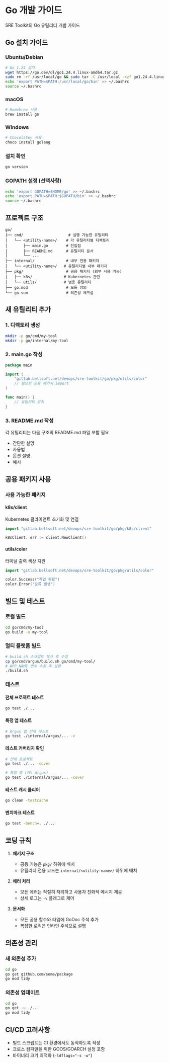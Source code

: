 # Go 개발 가이드
SRE Toolkit의 Go 유틸리티 개발 가이드



## Go 설치 가이드
### Ubuntu/Debian
```bash
# Go 1.24 설치
wget https://go.dev/dl/go1.24.4.linux-amd64.tar.gz
sudo rm -rf /usr/local/go && sudo tar -C /usr/local -xzf go1.24.4.linux-amd64.tar.gz
echo 'export PATH=$PATH:/usr/local/go/bin' >> ~/.bashrc
source ~/.bashrc
```

### macOS
```bash
# Homebrew 사용
brew install go
```

### Windows
```powershell
# Chocolatey 사용
choco install golang
```

### 설치 확인
```bash
go version
```

### GOPATH 설정 (선택사항)
```bash
echo 'export GOPATH=$HOME/go' >> ~/.bashrc
echo 'export PATH=$PATH:$GOPATH/bin' >> ~/.bashrc
source ~/.bashrc
```



## 프로젝트 구조
```
go/
├── cmd/                    # 실행 가능한 유틸리티
│   └── <utility-name>/    # 각 유틸리티별 디렉토리
│       ├── main.go        # 진입점
│       ├── README.md      # 유틸리티 문서
│       └── ...
├── internal/              # 내부 전용 패키지
│   └── <utility-name>/   # 유틸리티별 내부 패키지
├── pkg/                   # 공용 패키지 (외부 사용 가능)
│   ├── k8s/              # Kubernetes 관련
│   └── utils/            # 범용 유틸리티
├── go.mod                 # 모듈 정의
└── go.sum                 # 의존성 체크섬
```



## 새 유틸리티 추가
### 1. 디렉토리 생성
```bash
mkdir -p go/cmd/my-tool
mkdir -p go/internal/my-tool
```

### 2. main.go 작성
```go
package main

import (
    "gitlab.bellsoft.net/devops/sre-toolkit/go/pkg/utils/color"
    // 필요한 공용 패키지 import
)

func main() {
    // 유틸리티 로직
}
```

### 3. README.md 작성
각 유틸리티는 다음 구조의 README.md 파일 포함 필요
- 간단한 설명
- 사용법
- 옵션 설명
- 예시



## 공용 패키지 사용
### 사용 가능한 패키지
#### k8s/client
Kubernetes 클라이언트 초기화 및 연결
```go
import "gitlab.bellsoft.net/devops/sre-toolkit/go/pkg/k8s/client"

k8sClient, err := client.NewClient()
```

#### utils/color
터미널 출력 색상 지원
```go
import "gitlab.bellsoft.net/devops/sre-toolkit/go/pkg/utils/color"

color.Success("작업 완료")
color.Error("오류 발생")
```



## 빌드 및 테스트
### 로컬 빌드
```bash
cd go/cmd/my-tool
go build -o my-tool
```

### 멀티 플랫폼 빌드
```bash
# build.sh 스크립트 복사 후 수정
cp go/cmd/argus/build.sh go/cmd/my-tool/
# APP_NAME 변수 수정 후 실행
./build.sh
```

### 테스트
#### 전체 프로젝트 테스트
```bash
go test ./...
```

#### 특정 앱 테스트
```bash
# Argus 앱 전체 테스트
go test ./internal/argus/... -v
```

#### 테스트 커버리지 확인
```bash
# 전체 프로젝트
go test ./... -cover
```

```bash
# 특정 앱 (예: Argus)
go test ./internal/argus/... -cover
```

#### 테스트 캐시 클리어
```bash
go clean -testcache
```

#### 벤치마크 테스트
```bash
go test -bench=. ./...
```



## 코딩 규칙
1. **패키지 구조**
   - 공용 기능은 `pkg/` 하위에 배치
   - 유틸리티 전용 코드는 `internal/<utility-name>/` 하위에 배치

2. **에러 처리**
   - 모든 에러는 적절히 처리하고 사용자 친화적 메시지 제공
   - 상세 로그는 `-v` 플래그로 제어

3. **문서화**
   - 모든 공용 함수와 타입에 GoDoc 주석 추가
   - 복잡한 로직은 인라인 주석으로 설명



## 의존성 관리
### 새 의존성 추가
```bash
cd go
go get github.com/some/package
go mod tidy
```

### 의존성 업데이트
```bash
cd go
go get -u ./...
go mod tidy
```



## CI/CD 고려사항
- 빌드 스크립트는 CI 환경에서도 동작하도록 작성
- 크로스 컴파일을 위한 GOOS/GOARCH 설정 포함
- 바이너리 크기 최적화 (`-ldflags="-s -w"`)
